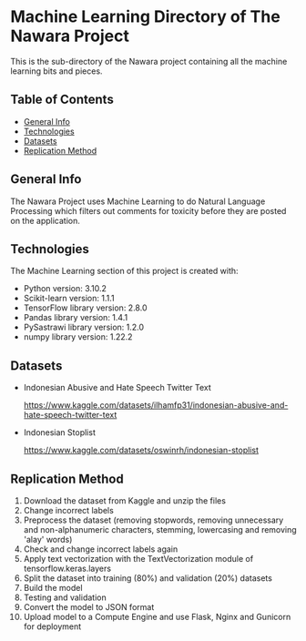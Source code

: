 # Machine Learning Directory of The Nawara Project
This is the sub-directory of the Nawara project containing all the machine learning bits and pieces.


## Table of Contents

* [General Info](#general-info)
* [Technologies](#technologies)
* [Datasets](#datasets)
* [Replication Method](#replication-method)

## General Info
The Nawara Project uses Machine Learning to do Natural Language Processing which filters out comments for toxicity before they are posted on the application.

## Technologies
The Machine Learning section of this project is created with:
* Python version: 3.10.2
* Scikit-learn version: 1.1.1
* TensorFlow library version: 2.8.0
* Pandas library version: 1.4.1
* PySastrawi library version: 1.2.0
* numpy library version: 1.22.2

## Datasets
* Indonesian Abusive and Hate Speech Twitter Text

  https://www.kaggle.com/datasets/ilhamfp31/indonesian-abusive-and-hate-speech-twitter-text
* Indonesian Stoplist

  https://www.kaggle.com/datasets/oswinrh/indonesian-stoplist

## Replication Method

1. Download the dataset from Kaggle and unzip the files
2. Change incorrect labels
3. Preprocess the dataset (removing stopwords, removing unnecessary and non-alphanumeric characters, stemming, lowercasing and removing 'alay' words)
4. Check and change incorrect labels again
5. Apply text vectorization with the TextVectorization module of tensorflow.keras.layers
6. Split the dataset into training (80%) and validation (20%) datasets
7. Build the model
8. Testing and validation
9. Convert the model to JSON format
10. Upload model to a Compute Engine and use Flask, Nginx and Gunicorn for deployment

